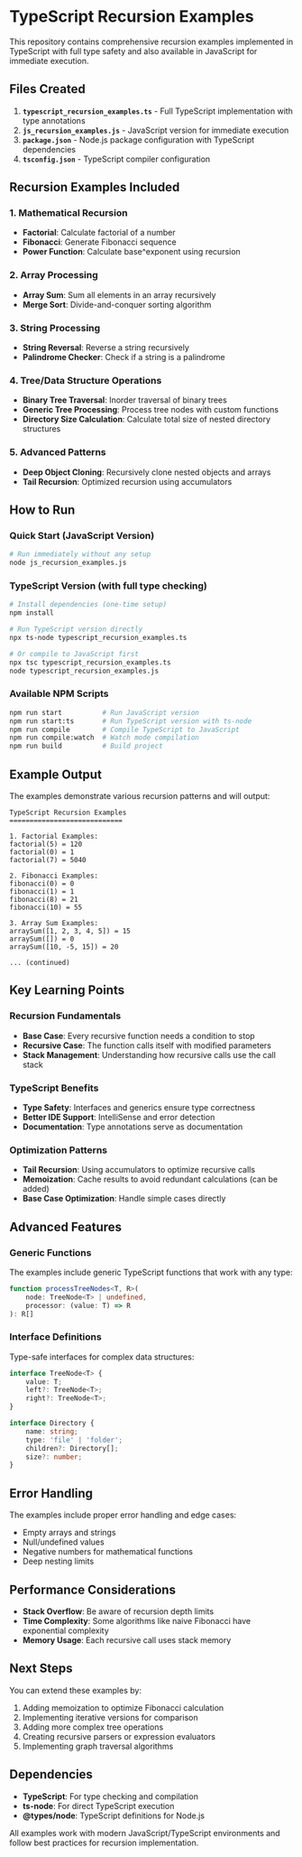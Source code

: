 # TypeScript Recursion Examples

This repository contains comprehensive recursion examples implemented in TypeScript with full type safety and also available in JavaScript for immediate execution.

## Files Created

1. **`typescript_recursion_examples.ts`** - Full TypeScript implementation with type annotations
2. **`js_recursion_examples.js`** - JavaScript version for immediate execution
3. **`package.json`** - Node.js package configuration with TypeScript dependencies
4. **`tsconfig.json`** - TypeScript compiler configuration

## Recursion Examples Included

### 1. Mathematical Recursion
- **Factorial**: Calculate factorial of a number
- **Fibonacci**: Generate Fibonacci sequence
- **Power Function**: Calculate base^exponent using recursion

### 2. Array Processing
- **Array Sum**: Sum all elements in an array recursively
- **Merge Sort**: Divide-and-conquer sorting algorithm

### 3. String Processing
- **String Reversal**: Reverse a string recursively
- **Palindrome Checker**: Check if a string is a palindrome

### 4. Tree/Data Structure Operations
- **Binary Tree Traversal**: Inorder traversal of binary trees
- **Generic Tree Processing**: Process tree nodes with custom functions
- **Directory Size Calculation**: Calculate total size of nested directory structures

### 5. Advanced Patterns
- **Deep Object Cloning**: Recursively clone nested objects and arrays
- **Tail Recursion**: Optimized recursion using accumulators

## How to Run

### Quick Start (JavaScript Version)
```bash
# Run immediately without any setup
node js_recursion_examples.js
```

### TypeScript Version (with full type checking)
```bash
# Install dependencies (one-time setup)
npm install

# Run TypeScript version directly
npx ts-node typescript_recursion_examples.ts

# Or compile to JavaScript first
npx tsc typescript_recursion_examples.ts
node typescript_recursion_examples.js
```

### Available NPM Scripts
```bash
npm run start          # Run JavaScript version
npm run start:ts       # Run TypeScript version with ts-node
npm run compile        # Compile TypeScript to JavaScript
npm run compile:watch  # Watch mode compilation
npm run build          # Build project
```

## Example Output

The examples demonstrate various recursion patterns and will output:

```
TypeScript Recursion Examples
============================

1. Factorial Examples:
factorial(5) = 120
factorial(0) = 1
factorial(7) = 5040

2. Fibonacci Examples:
fibonacci(0) = 0
fibonacci(1) = 1
fibonacci(8) = 21
fibonacci(10) = 55

3. Array Sum Examples:
arraySum([1, 2, 3, 4, 5]) = 15
arraySum([]) = 0
arraySum([10, -5, 15]) = 20

... (continued)
```

## Key Learning Points

### Recursion Fundamentals
- **Base Case**: Every recursive function needs a condition to stop
- **Recursive Case**: The function calls itself with modified parameters
- **Stack Management**: Understanding how recursive calls use the call stack

### TypeScript Benefits
- **Type Safety**: Interfaces and generics ensure type correctness
- **Better IDE Support**: IntelliSense and error detection
- **Documentation**: Type annotations serve as documentation

### Optimization Patterns
- **Tail Recursion**: Using accumulators to optimize recursive calls
- **Memoization**: Cache results to avoid redundant calculations (can be added)
- **Base Case Optimization**: Handle simple cases directly

## Advanced Features

### Generic Functions
The examples include generic TypeScript functions that work with any type:
```typescript
function processTreeNodes<T, R>(
    node: TreeNode<T> | undefined,
    processor: (value: T) => R
): R[]
```

### Interface Definitions
Type-safe interfaces for complex data structures:
```typescript
interface TreeNode<T> {
    value: T;
    left?: TreeNode<T>;
    right?: TreeNode<T>;
}

interface Directory {
    name: string;
    type: 'file' | 'folder';
    children?: Directory[];
    size?: number;
}
```

## Error Handling

The examples include proper error handling and edge cases:
- Empty arrays and strings
- Null/undefined values
- Negative numbers for mathematical functions
- Deep nesting limits

## Performance Considerations

- **Stack Overflow**: Be aware of recursion depth limits
- **Time Complexity**: Some algorithms like naive Fibonacci have exponential complexity
- **Memory Usage**: Each recursive call uses stack memory

## Next Steps

You can extend these examples by:
1. Adding memoization to optimize Fibonacci calculation
2. Implementing iterative versions for comparison
3. Adding more complex tree operations
4. Creating recursive parsers or expression evaluators
5. Implementing graph traversal algorithms

## Dependencies

- **TypeScript**: For type checking and compilation
- **ts-node**: For direct TypeScript execution
- **@types/node**: TypeScript definitions for Node.js

All examples work with modern JavaScript/TypeScript environments and follow best practices for recursion implementation.

